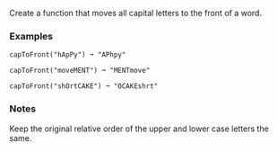 Create a function that moves all capital letters to the front of a word.


### Examples ###
    capToFront("hApPy") ➞ "APhpy"

    capToFront("moveMENT") ➞ "MENTmove"

    capToFront("shOrtCAKE") ➞ "OCAKEshrt"


### Notes ###
Keep the original relative order of the upper and lower case letters the same.